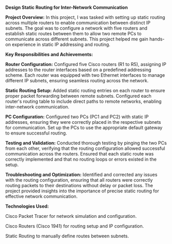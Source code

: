 **Design  Static Routing for Inter-Network Communication**

**Project Overview:**
In this project, I was tasked with setting up static routing across multiple routers to enable communication between distinct IP subnets. The goal was to configure a network with five routers and establish static routes between them to allow two remote PCs to communicate across different subnets. This project helped me gain hands-on experience in static IP addressing and routing.

**Key Responsibilities and Achievements:**

**Router Configuration:**
Configured five Cisco routers (R1 to R5), assigning IP addresses to the router interfaces based on a predefined addressing scheme. Each router was equipped with two Ethernet interfaces to manage different IP subnets, ensuring seamless routing across the network.

**Static Routing Setup:**
Added static routing entries on each router to ensure proper packet forwarding between remote subnets. Configured each router's routing table to include direct paths to remote networks, enabling inter-network communication.

**PC Configuration:**
Configured two PCs (PC1 and PC2) with static IP addresses, ensuring they were correctly placed in the respective subnets for communication. Set up the PCs to use the appropriate default gateway to ensure successful routing.

**Testing and Validation:**
Conducted thorough testing by pinging the two PCs from each other, verifying that the routing configuration allowed successful communication across the routers. Ensured that each static route was correctly implemented and that no routing loops or errors existed in the setup.

**Troubleshooting and Optimization:**
Identified and corrected any issues with the routing configuration, ensuring that all routers were correctly routing packets to their destinations without delay or packet loss. The project provided insights into the importance of precise static routing for effective network communication.

**Technologies Used:**

Cisco Packet Tracer for network simulation and configuration.

Cisco Routers (Cisco 1941) for routing setup and IP configuration.

Static Routing to manually define routes between subnets.
